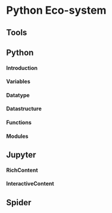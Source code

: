# Python Eco-system
## Tools
## Python
#### Introduction
#### Variables
#### Datatype
#### Datastructure
#### Functions
#### Modules
## Jupyter
#### RichContent
#### InteractiveContent
## Spider
